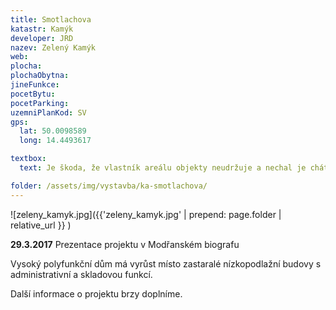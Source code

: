```yaml
---
title: Smotlachova
katastr: Kamýk
developer: JRD
nazev: Zelený Kamýk
web:
plocha:
plochaObytna:
jineFunkce:
pocetBytu:
pocetParking:
uzemniPlanKod: SV
gps:
  lat: 50.0098589
  long: 14.4493617

textbox:
  text: Je škoda, že vlastník areálu objekty neudržuje a nechal je chátrat do současného stavu. Jsme pro striktní respektování územního plánu (SV), který zde dává každé funkci včetně bydlení maximálně 60 % plochy. Bez prostor pro podnikání a setkávání obyvatel se naše městská část mění v noclehárnu.

folder: /assets/img/vystavba/ka-smotlachova/
---
```


![zeleny_kamyk.jpg]({{'zeleny_kamyk.jpg' | prepend: page.folder | relative_url }} )

**29.3.2017** Prezentace projektu v Modřanském biografu

Vysoký polyfunkční dům má vyrůst místo zastaralé nízkopodlažní budovy s administrativní a skladovou funkcí.

Další informace o projektu brzy doplníme.
